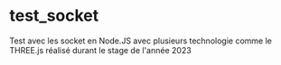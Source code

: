 # test_socket

Test avec les socket en Node.JS avec plusieurs technologie comme le THREE.js réalisé durant le stage de l'année 2023

